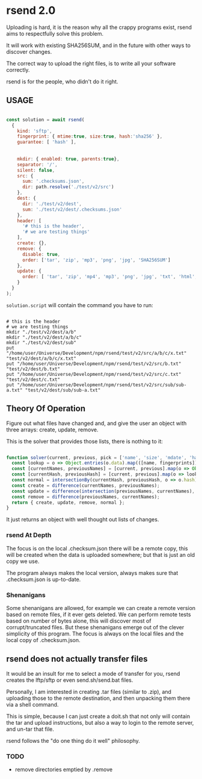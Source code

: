 # rsend 2.0

Uploading is hard, it is the reason why all the crappy programs exist,
rsend aims to respectfully solve this problem.

It will work with existing SHA256SUM,
and in the future with other ways to discover changes.

The correct way to upload the right files,
is to write all your software correctly.

rsend is for the people,
who didn't do it right.

## USAGE

```JavaScript

const solution = await rsend(
  {
    kind: 'sftp',
    fingerprint: { mtime:true, size:true, hash:'sha256' },
    guarantee: [ 'hash' ],
    
    
    mkdir: { enabled: true, parents:true},
    separator: '/',
    silent: false,
    src: {
      sum: '.checksums.json',
      dir: path.resolve('./test/v2/src')
    },
    dest: {
      dir: './test/v2/dest',
      sum: './test/v2/dest/.checksums.json'
    },
    header: [
      '# this is the header',
      '# we are testing things'
    ],
    create: {},
    remove: {
      disable: true,
      order: ['tar', 'zip', 'mp3', 'png', 'jpg', 'SHA256SUM']
    },
    update: {
      order: [ 'tar', 'zip', 'mp4', 'mp3', 'png', 'jpg', 'txt', 'html', 'SHA256SUM' ]
    }
  }
);

```

```solution.script``` will contain the command you have to run:

```shell

# this is the header
# we are testing things
mkdir "./test/v2/dest/a/b"
mkdir "./test/v2/dest/a/b/c"
mkdir "./test/v2/dest/sub"
put "/home/user/Universe/Development/npm/rsend/test/v2/src/a/b/c/x.txt" "test/v2/dest/a/b/c/x.txt"
put "/home/user/Universe/Development/npm/rsend/test/v2/src/b.txt" "test/v2/dest/b.txt"
put "/home/user/Universe/Development/npm/rsend/test/v2/src/c.txt" "test/v2/dest/c.txt"
put "/home/user/Universe/Development/npm/rsend/test/v2/src/sub/sub-a.txt" "test/v2/dest/sub/sub-a.txt"

```

## Theory Of Operation

Figure out what files have changed and,
and give the user an object with three arrays: create, update, remove.

This is the solver that provides those lists, there is nothing to it:

```JavaScript

function solver(current, previous, pick = ['name', 'size', 'mdate', 'hash']) {
  const lookup = o => Object.entries(o.data).map(([name, fingerprints]) => ({ name, hash: [name, ...Object.values(lo.pick(fingerprints, pick))].join() }));
  const [currentNames, previousNames] = [current, previous].map(o => Object.keys(o.data));
  const [currentHash, previousHash] = [current, previous].map(o => lookup);
  const normal = intersectionBy(currentHash, previousHash, o => o.hash).map(o => o.name);
  const create = difference(currentNames, previousNames);
  const update = difference(intersection(previousNames, currentNames), normal);
  const remove = difference(previousNames, currentNames);
  return { create, update, remove, normal };
}

```

It just returns an object with well thought out lists of changes.

### rsend At Depth

The focus is on the local .checksum.json there will be a remote copy,
this will be created when the data is uploaded somewhere; but that is just an old copy we use.

The program always makes the local version,
always makes sure that .checksum.json is up-to-date.

### Shenanigans

Some shenanigans are allowed, for example we can create a remote version based on remote files, if it ever gets deleted.
We can perform remote tests based on number of bytes alone, this will discover most of corrupt/truncated files.
But these shenanigans emerge out of the clever simplicity of this program.
The focus is always on the local files and the local copy of .checksum.json.

## rsend does not actually transfer files

It would be an insult for me to select a mode of transfer for you,
rsend creates the lftp/sftp or even send.sh/send.bat files.

Personally, I am interested in creating .tar files (similar to .zip),
and uploading those to the remote destination, and then unpacking them there via a shell command.

This is simple, because I can just create a doit.sh that not only will contain the tar and upload instructions,
but also a way to login to the remote server, and un-tar that file.

rsend follows the "do one thing do it well" philosophy.


### TODO

- remove directories emptied by .remove